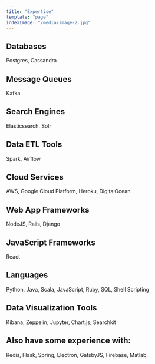 ```yaml
---
title: "Expertise"
template: "page"
indexImage: "/media/image-2.jpg"
---
```


## Databases 
Postgres, Cassandra

## Message Queues 
Kafka

## Search Engines 
Elasticsearch, Solr

## Data ETL Tools 
Spark, Airflow

## Cloud Services 
AWS, Google Cloud Platform, Heroku, DigitalOcean 

## Web App Frameworks 
NodeJS, Rails, Django

## JavaScript Frameworks 
React 

## Languages 
Python, Java, Scala, JavaScript, Ruby, SQL, Shell Scripting

## Data Visualization Tools 
Kibana, Zeppelin, Jupyter, Chart.js, Searchkit

## Also have some experience with:
Redis, Flask, Spring, Electron, GatsbyJS, Firebase, Matlab, 

